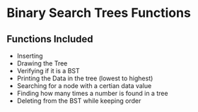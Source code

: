 # Binary Search Trees Functions

## Functions Included
* Inserting
* Drawing the Tree
* Verifying if it is a BST
* Printing the Data in the tree (lowest to highest)
* Searching for a node with a certian data value
* Finding how many times a number is found in a tree
* Deleting from the BST while keeping order
